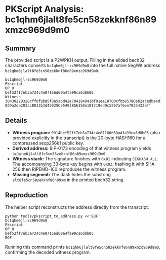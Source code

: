 # PKScript Analysis: bc1qhm6jlalt8fe5cn58zekknf86n89xmzc969d9m0

## Summary
The provided script is a P2WPKH output. Filling in the elided bech32 characters converts `bc1qhm6jl-zc969d9m0` into the full native SegWit address `bc1qhm6jlalt8fe5cn58zekknf86n89xmzc969d9m0`.

```
bc1qhm6jl-zc969d9m0
Pkscript
OP_0
bef52ff7eb3a734c4e87166d69a4fa99ca6d8b05
Witness
30430220328cff8f9b85f0a5abd42e704184841bf01ee10700cfbb85780ab2acedba4d7c021f607557dd49e3e1b0bce3a48053666bc06642d17a3918da3793588de6aceee601
039a2da203ac8833b3d43025be5493856158e181719ed9c5267af6ee7035433eff
```

## Details
- **Witness program:** `0014bef52ff7eb3a734c4e87166d69a4fa99ca6d8b05` (also provided explicitly in the transcript) is the 20-byte HASH160 for a compressed secp256k1 public key.
- **Derived address:** BIP-0173 encoding of that witness program yields `bc1qhm6jlalt8fe5cn58zekknf86n89xmzc969d9m0`.
- **Witness stack:** The signature finishes with `0x01` indicating `SIGHASH_ALL`. The accompanying 33-byte key begins with `0x03`; hashing it with SHA-256 then RIPEMD-160 reproduces the witness program.
- **Missing segment:** The dash hides the substring `alt8fe5cn58zekknf86n89xm` in the printed bech32 string.

## Reproduction
The helper script reconstructs the address directly from the transcript:

```
python tools/pkscript_to_address.py <<'EOF'
bc1qhm6jl-zc969d9m0
Pkscript
OP_0
bef52ff7eb3a734c4e87166d69a4fa99ca6d8b05
EOF
```

Running this command prints `bc1qhm6jlalt8fe5cn58zekknf86n89xmzc969d9m0`, confirming the decoded witness program.
